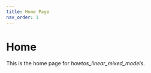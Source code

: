 ```yaml
---
title: Home Page
nav_order: 1
---
```


# Home

This is the home page for _howtos_linear_mixed_models_.

